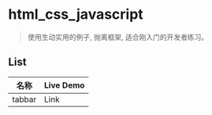# html_css_javascript
> 使用生动实用的例子, 抛离框架, 适合刚入门的开发者练习。    

## List     
| 名称 | Live Demo |
| ---- | ---- |
| tabbar | Link |